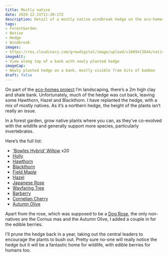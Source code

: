 ```yaml
---
title: Mostly native
date: 2020-12-31T11:30:17Z
description: Detail of a mostly native windbreak hedge on the eco-homes project
tags: 
- ForestGarden
- Native
- Hedge
- Windbreak
images: 
- https://res.cloudinary.com/growdigital/image/upload/v1609413844/native-hedge-201215.jpg
imageAlt:
- View along top of a bank with newly planted hedge
imageCap:
- Newly planted hedge on a bank, mostly visible from bits of bamboo
draft: false
---
```


On part of the [eco-homes project](/portfolio/berllan-aur/) I’m landscaping, there’s a 2m high clay and shale bank. Unfortunately, much of the hedge was cut back, leaving some Hawthorn, Hazel and Blackthorn. I have replanted the hedge, with a mix of mostly natives. As it’s a northern hedge, the height of the plants isn’t really an issue. 

In a forest garden, grow native plants where you can, as they’ve co-evolved with the wildlife and generally support more species, particularly invertebrates.

Here’s the full list:

* ['Bowles Hybrid' Willow](https://pfaf.org/user/Plant.aspx?LatinName=Salix+%27Bowles+hybrid%27) x20
* [Holly](https://pfaf.org/user/Plant.aspx?LatinName=Ilex+aquifolium)
* [Hawthorn](https://pfaf.org/user/plant.aspx?latinname=Crataegus+monogyna) 
* [Blackthorn](https://pfaf.org/user/Plant.aspx?LatinName=Prunus+spinosa)
* [Field Maple](https://pfaf.org/user/plant.aspx?latinname=Acer+campestre)
* [Hazel](https://pfaf.org/user/plant.aspx?latinname=Corylus+avellana)
* [Japanese Rose](https://pfaf.org/user/plant.aspx?LatinName=Rosa+rugosa)
* [Wayfaring Tree](https://pfaf.org/user/Plant.aspx?LatinName=Viburnum+lantana)
* [Barberry](https://pfaf.org/user/plant.aspx?LatinName=Berberis+vulgaris)
* [Cornelian Cherry](https://pfaf.org/user/plant.aspx?LatinName=Cornus+mas)
* [Autumn Olive](https://pfaf.org/user/Plant.aspx?LatinName=Elaeagnus+umbellata)

Apart from the rose, which was supposed to be a [Dog Rose](https://pfaf.org/user/Plant.aspx?LatinName=Rosa+canina), the only non-natives are the Cornus mas and the Autumn Olive, I added a couple in for the edible berries. 

I’ll prune the hedge back in a year, taking out the central leaders to encourage the plants to bush out. Pretty sure no-one will really notice the hedge but it will be a fantastic home for wildlife, with edible berries for humans too.
